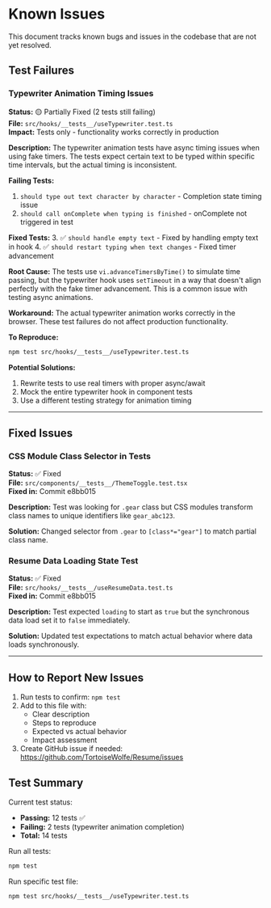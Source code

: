 # Known Issues

This document tracks known bugs and issues in the codebase that are not yet resolved.

## Test Failures

### Typewriter Animation Timing Issues

**Status:** 🟡 Partially Fixed (2 tests still failing)  
**File:** `src/hooks/__tests__/useTypewriter.test.ts`  
**Impact:** Tests only - functionality works correctly in production

**Description:**
The typewriter animation tests have async timing issues when using fake timers. The tests expect certain text to be typed within specific time intervals, but the actual timing is inconsistent.

**Failing Tests:**

1. `should type out text character by character` - Completion state timing issue
2. `should call onComplete when typing is finished` - onComplete not triggered in test

**Fixed Tests:** 3. ✅ `should handle empty text` - Fixed by handling empty text in hook 4. ✅ `should restart typing when text changes` - Fixed timer advancement

**Root Cause:**
The tests use `vi.advanceTimersByTime()` to simulate time passing, but the typewriter hook uses `setTimeout` in a way that doesn't align perfectly with the fake timer advancement. This is a common issue with testing async animations.

**Workaround:**
The actual typewriter animation works correctly in the browser. These test failures do not affect production functionality.

**To Reproduce:**

```bash
npm test src/hooks/__tests__/useTypewriter.test.ts
```

**Potential Solutions:**

1. Rewrite tests to use real timers with proper async/await
2. Mock the entire typewriter hook in component tests
3. Use a different testing strategy for animation timing

---

## Fixed Issues

### CSS Module Class Selector in Tests

**Status:** ✅ Fixed  
**File:** `src/components/__tests__/ThemeToggle.test.tsx`  
**Fixed in:** Commit e8bb015

**Description:**
Test was looking for `.gear` class but CSS modules transform class names to unique identifiers like `gear_abc123`.

**Solution:**
Changed selector from `.gear` to `[class*="gear"]` to match partial class name.

### Resume Data Loading State Test

**Status:** ✅ Fixed  
**File:** `src/hooks/__tests__/useResumeData.test.ts`  
**Fixed in:** Commit e8bb015

**Description:**
Test expected `loading` to start as `true` but the synchronous data load set it to `false` immediately.

**Solution:**
Updated test expectations to match actual behavior where data loads synchronously.

---

## How to Report New Issues

1. Run tests to confirm: `npm test`
2. Add to this file with:
   - Clear description
   - Steps to reproduce
   - Expected vs actual behavior
   - Impact assessment
3. Create GitHub issue if needed: https://github.com/TortoiseWolfe/Resume/issues

## Test Summary

Current test status:

- **Passing:** 12 tests ✅
- **Failing:** 2 tests (typewriter animation completion)
- **Total:** 14 tests

Run all tests:

```bash
npm test
```

Run specific test file:

```bash
npm test src/hooks/__tests__/useTypewriter.test.ts
```
